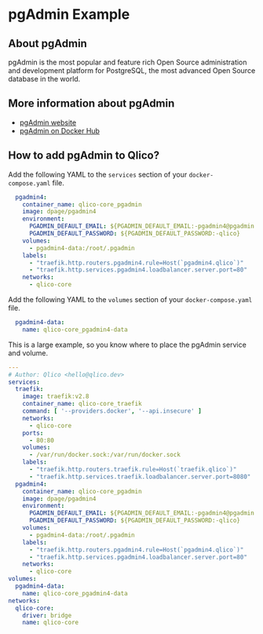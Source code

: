 # pgAdmin Example

## About pgAdmin

pgAdmin is the most popular and feature rich Open Source administration and
development platform for PostgreSQL, the most advanced Open Source database in
the world.

## More information about pgAdmin

* [pgAdmin website](https://www.pgadmin.org/)
* [pgAdmin on Docker Hub](https://hub.docker.com/r/dpage/pgadmin4)

## How to add pgAdmin to Qlico?

Add the following YAML to the `services` section of your `docker-compose.yaml`
file.

```yaml title="qlico-core/docker-compose.yaml"
  pgadmin4:
    container_name: qlico-core_pgadmin
    image: dpage/pgadmin4
    environment:
      PGADMIN_DEFAULT_EMAIL: ${PGADMIN_DEFAULT_EMAIL:-pgadmin4@pgadmin.qlico}
      PGADMIN_DEFAULT_PASSWORD: ${PGADMIN_DEFAULT_PASSWORD:-qlico}
    volumes:
      - pgadmin4-data:/root/.pgadmin
    labels:
      - "traefik.http.routers.pgadmin4.rule=Host(`pgadmin4.qlico`)"
      - "traefik.http.services.pgadmin4.loadbalancer.server.port=80"
    networks:
      - qlico-core
```

Add the following YAML to the `volumes` section of your `docker-compose.yaml`
file.

```yaml title="qlico-core/docker-compose.yaml"
  pgadmin4-data:
    name: qlico-core_pgadmin4-data
```

This is a large example, so you know where to place the pgAdmin service and
volume.

```yaml title="qlico-core/docker-compose.yaml"
---
# Author: Qlico <hello@qlico.dev>
services:
  traefik:
    image: traefik:v2.8
    container_name: qlico-core_traefik
    command: [ '--providers.docker', '--api.insecure' ]
    networks:
      - qlico-core
    ports:
      - 80:80
    volumes:
      - /var/run/docker.sock:/var/run/docker.sock
    labels:
      - "traefik.http.routers.traefik.rule=Host(`traefik.qlico`)"
      - "traefik.http.services.traefik.loadbalancer.server.port=8080"
  pgadmin4:
    container_name: qlico-core_pgadmin
    image: dpage/pgadmin4
    environment:
      PGADMIN_DEFAULT_EMAIL: ${PGADMIN_DEFAULT_EMAIL:-pgadmin4@pgadmin.qlico}
      PGADMIN_DEFAULT_PASSWORD: ${PGADMIN_DEFAULT_PASSWORD:-qlico}
    volumes:
      - pgadmin4-data:/root/.pgadmin
    labels:
      - "traefik.http.routers.pgadmin4.rule=Host(`pgadmin4.qlico`)"
      - "traefik.http.services.pgadmin4.loadbalancer.server.port=80"
    networks:
      - qlico-core
volumes:
  pgadmin4-data:
    name: qlico-core_pgadmin4-data
networks:
  qlico-core:
    driver: bridge
    name: qlico-core
```
